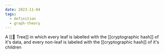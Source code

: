 ```yaml
---
date: 2023-11-04
tags:
  - definition
  - graph-theory
---
```

A [[📘 Tree]] in which every leaf is labelled with the [[cryptographic hash]] of it's data, and every non-leaf is labeled with the [[cryptographic hash]] of it's children
